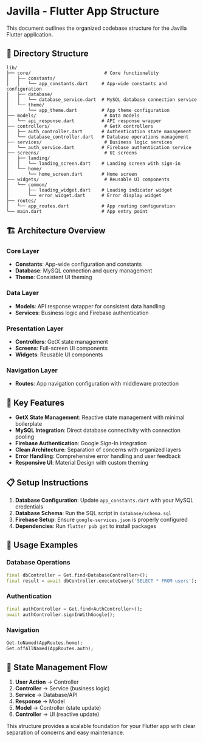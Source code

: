 # Javilla - Flutter App Structure

This document outlines the organized codebase structure for the Javilla Flutter application.

## 📁 Directory Structure

```
lib/
├── core/                           # Core functionality
│   ├── constants/
│   │   └── app_constants.dart     # App-wide constants and configuration
│   ├── database/
│   │   └── database_service.dart  # MySQL database connection service
│   └── theme/
│       └── app_theme.dart         # App theme configuration
├── models/                         # Data models
│   └── api_response.dart          # API response wrapper
├── controllers/                    # GetX controllers
│   ├── auth_controller.dart       # Authentication state management
│   └── database_controller.dart   # Database operations management
├── services/                       # Business logic services
│   └── auth_service.dart          # Firebase authentication service
├── screens/                        # UI screens
│   ├── landing/
│   │   └── landing_screen.dart    # Landing screen with sign-in
│   └── home/
│       └── home_screen.dart       # Home screen
├── widgets/                        # Reusable UI components
│   └── common/
│       ├── loading_widget.dart    # Loading indicator widget
│       └── error_widget.dart      # Error display widget
├── routes/
│   └── app_routes.dart            # App routing configuration
└── main.dart                      # App entry point
```

## 🏗️ Architecture Overview

### **Core Layer**
- **Constants**: App-wide configuration and constants
- **Database**: MySQL connection and query management
- **Theme**: Consistent UI theming

### **Data Layer**
- **Models**: API response wrapper for consistent data handling
- **Services**: Business logic and Firebase authentication

### **Presentation Layer**
- **Controllers**: GetX state management
- **Screens**: Full-screen UI components
- **Widgets**: Reusable UI components

### **Navigation Layer**
- **Routes**: App navigation configuration with middleware protection

## 🔧 Key Features

- **GetX State Management**: Reactive state management with minimal boilerplate
- **MySQL Integration**: Direct database connectivity with connection pooling
- **Firebase Authentication**: Google Sign-In integration
- **Clean Architecture**: Separation of concerns with organized layers
- **Error Handling**: Comprehensive error handling and user feedback
- **Responsive UI**: Material Design with custom theming

## 📋 Setup Instructions

1. **Database Configuration**: Update `app_constants.dart` with your MySQL credentials
2. **Database Schema**: Run the SQL script in `database/schema.sql`
3. **Firebase Setup**: Ensure `google-services.json` is properly configured
4. **Dependencies**: Run `flutter pub get` to install packages

## 🚀 Usage Examples

### Database Operations
```dart
final dbController = Get.find<DatabaseController>();
final result = await dbController.executeQuery('SELECT * FROM users');
```

### Authentication
```dart
final authController = Get.find<AuthController>();
await authController.signInWithGoogle();
```

### Navigation
```dart
Get.toNamed(AppRoutes.home);
Get.offAllNamed(AppRoutes.auth);
```

## 🔄 State Management Flow

1. **User Action** → Controller
2. **Controller** → Service (business logic)
3. **Service** → Database/API
4. **Response** → Model
5. **Model** → Controller (state update)
6. **Controller** → UI (reactive update)

This structure provides a scalable foundation for your Flutter app with clear separation of concerns and easy maintenance.
